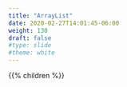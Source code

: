 ```yaml
---
title: "ArrayList"
date: 2020-02-27T14:01:45-06:00
weight: 130
draft: false
#type: slide
#theme: white
---
```


{{% children %}}

